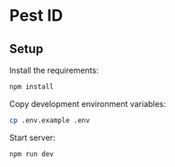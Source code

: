 # Pest ID

## Setup
Install the requirements:
```sh
npm install
```

Copy development environment variables:
```sh
cp .env.example .env
```

Start server:
```sh
npm run dev
```